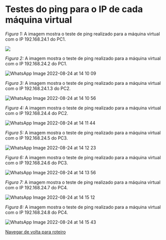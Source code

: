 # Testes do ping para o IP de cada máquina virtual

*Figura 1:* A imagem mostra o teste de ping realizado para a máquina virtual com o IP 192.168.24.1 do PC1.

![](https://user-images.githubusercontent.com/98924290/186483687-7d74517e-1dc8-4f1f-8867-97279b43db35.jpeg)

*Figura 2:* A imagem mostra o teste de ping realizado para a máquina virtual com o IP 192.168.24.2 do PC1.

![WhatsApp Image 2022-08-24 at 14 10 09](https://user-images.githubusercontent.com/98924290/186483878-c56492b3-9ee0-49e3-a6b7-5f03e18d1965.jpeg)

*Figura 3:* A imagem mostra o teste de ping realizado para a máquina virtual com o IP 192.168.24.1.3 do PC2.

![WhatsApp Image 2022-08-24 at 14 10 56](https://user-images.githubusercontent.com/98924290/186484238-1c04095f-102b-4c72-9f67-74b5b299383c.jpeg)

*Figura 4:* A imagem mostra o teste de ping realizado para a máquina virtual com o IP 192.168.24.4 do PC2.

![WhatsApp Image 2022-08-24 at 14 11 44](https://user-images.githubusercontent.com/98924290/186484414-77bdb030-36f3-44e6-baeb-0852d7f425f4.jpeg)

*Figura 5:* A imagem mostra o teste de ping realizado para a máquina virtual com o IP 192.168.24.5 do PC3.

![WhatsApp Image 2022-08-24 at 14 12 23](https://user-images.githubusercontent.com/98924290/186484490-09fa700b-4e09-497f-9139-ee4193b6dc37.jpeg)

*Figura 6:* A imagem mostra o teste de ping realizado para a máquina virtual com o IP 192.168.24.6 do PC3.

![WhatsApp Image 2022-08-24 at 14 13 56](https://user-images.githubusercontent.com/98924290/186484551-81725e38-888f-49f7-a617-682eeb734747.jpeg)

*Figura 7:* A imagem mostra o teste de ping realizado para a máquina virtual com o IP 192.168.24.7 do PC4.

![WhatsApp Image 2022-08-24 at 14 15 12](https://user-images.githubusercontent.com/98924290/186484618-a6c3020c-48b5-42df-9891-67630b1cee7d.jpeg)

*Figura 8:* A imagem mostra o teste de ping realizado para a máquina virtual com o IP 192.168.24.8 do PC4.

![WhatsApp Image 2022-08-24 at 14 15 43](https://user-images.githubusercontent.com/98924290/186484677-22eff1e8-6810-4bfb-b474-cd68dee04d8f.jpeg)

[Navegar de volta para roteiro](https://github.com/martanascimento1/Projeto-redes-bimestre2/blob/372cbc216c101e3220fb88247424560dca27a668/README.md)
